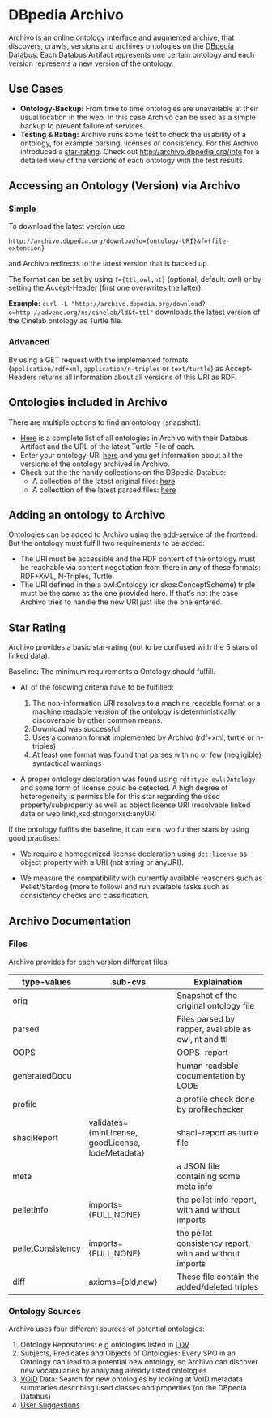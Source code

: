 # DBpedia Archivo


Archivo is an online ontology interface and augmented archive, that discovers, crawls, versions and archives ontologies on the [DBpedia Databus](https://databus.dbpedia.org/ontologies/). Each Databus Artifact represents one certain ontology and each version represents a new version of the ontology.

## Use Cases

* **Ontology-Backup:** From time to time ontologies are unavailable at their usual location in the web. In this case Archivo can be used as a simple backup to prevent failure of services.
* **Testing & Rating:** Archivo runs some test to check the usability of a ontology, for example parsing, licenses or consistency. For this Archivo introduced a [star-rating](#Stars). 
Check out <http://archivo.dbpedia.org/info> for a detailed view of the versions of each ontology with the test results.

## Accessing an Ontology (Version) via Archivo

### Simple
To download the latest version use 

`http://archivo.dbpedia.org/download?o={ontology-URI}&f={file-extension}`

and Archivo redirects to the latest version that is backed up.

The format can be set by using `f={ttl,owl,nt}` (optional, default: owl) or by setting the Accept-Header (first one overwrites the latter).

**Example:**
`curl -L "http://archivo.dbpedia.org/download?o=http://advene.org/ns/cinelab/ld&f=ttl"`
downloads the latest version of the Cinelab ontology as Turtle file.

### Advanced

By using a GET request with the implemented formats (`application/rdf+xml`, `application/n-triples` or `text/turtle`) as Accept-Headers returns all information about all versions of this URI as RDF.

## Ontologies included in Archivo

There are multiple options to find an ontology (snapshot):

* [Here](http://archivo.dbpedia.org/list) is a complete list of all ontologies in Archivo with their Databus Artifact and the URL of the latest Turtle-File of each.
* Enter your ontology-URI [here](http://archivo.dbpedia.org/info) and you get information about all the versions of the ontology archived in Archivo.
* Check out the the handy collections on the DBpedia Databus:
    * A collection of the latest original files: [here](https://databus.dbpedia.org/jfrey/collections/archivo-latest-original-ontology-snapshots)
    * A collecttion of the latest parsed files: [here](https://databus.dbpedia.org/jfrey/collections/archivo-latest-ontology-snapshots)

## Adding an ontology to Archivo

Ontologies can be added to Archivo using the [add-service](http://archivo.dbpedia.org/add) of the frontend. But the ontology must fulfill two requirements to be added:
* The URI must be accessible and the RDF content of the ontology must be reachable via content negotiation from there in any of these formats: RDF+XML, N-Triples, Turtle
* The URI defined in the a owl:Ontology (or skos:ConceptScheme) triple must be the same as the one provided here. If that's not the case Archivo tries to handle the new URI just like the one entered.

## Star Rating

Archivo provides a basic star-rating (not to be confused with the 5 stars of linked data).

Baseline: The minimum requirements a Ontology should fulfill.

* All  of  the  following  criteria  have  to  be  fulfilled:
    1) The non-information URI resolves to a machine readable format or a machine readable version of the ontology is deterministically discoverable by other common means. 
    2) Download was successful 
    3) Uses a common format implemented by Archivo (rdf+xml, turtle or n-triples)
    4) At least one format was found that parses with no or few (negligible) syntactical warnings

* A proper ontology declaration was found using `rdf:type owl:Ontology` and some form of license could be detected. A high degree of heterogeneity is permissible for this star regarding the used property/subproperty as well as  object:license  URI  (resolvable  linked  data  or  web  link),xsd:stringorxsd:anyURI

If the ontology fulfills the baseline, it can earn two further stars by using good practises:

* We require a homogenized license declaration using `dct:license` as object property with a URI (not string or anyURI). 

* We measure the compatibility with currently available reasoners such as Pellet/Stardog (more to follow) and run available tasks such as consistency checks and classification.

## Archivo Documentation


### Files

Archivo provides for each version different files:

| type-values | sub-cvs | Explaination |
| -------- | -------- | -------- |
| orig     |      | Snapshot of the original ontology file |
| parsed   |      | Files parsed by rapper, available as owl, nt and ttl |
| OOPS     |      | OOPS-report |
| generatedDocu | | human readable documentation by LODE |
| profile | | a profile check done by [profilechecker](https://github.com/stain/profilechecker)|
| shaclReport | validates={minLicense, goodLicense, lodeMetadata} | shacl-report as turtle file|
| meta | | a JSON file containing some meta info |
| pelletInfo | imports={FULL,NONE} | the pellet info report, with and without imports |
| pelletConsistency | imports={FULL,NONE} | the pellet consistency report, with and without imports |
| diff | axioms={old,new} | These file contain the added/deleted triples | 




### Ontology Sources

Archivo uses four different sources of potential ontologies:

1. Ontology Repositories: e.g ontologies listed in [LOV](https://lov.linkeddata.es/dataset/lov/)
2. Subjects, Predicates and Objects of Ontologies: Every SPO in an Ontology can lead to a potential new ontology, so Archivo can discover new vocabularies by analyzing already listed ontologies
3. [VOID](https://www.w3.org/TR/void/) Data: Search for new ontologies by looking at VoID metadata summaries describing used classes and properties (on the DBpedia Databus) 
4. [User Suggestions](http://archivo.dbpedia.org/add)
